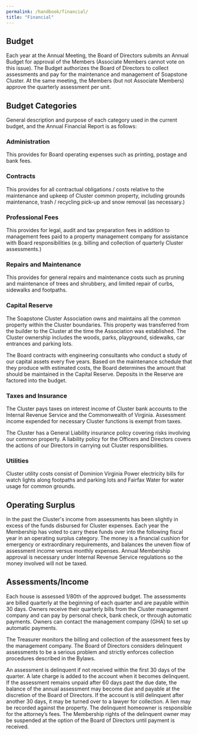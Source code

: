 ```yaml
---
permalink: /handbook/financial/
title: "Financial"
---
```


## Budget

Each year at the Annual Meeting, the Board of Directors submits an Annual Budget for approval of the Members (Associate Members cannot vote on this issue). The Budget authorizes the Board of Directors to collect assessments and pay for the maintenance and management of Soapstone Cluster. At the same meeting, the Members (but not Associate Members) approve the quarterly assessment per unit.

## Budget Categories

General description and purpose of each category used in the current budget, and the Annual Financial Report is as follows:

### Administration 

This provides for Board operating expenses such as printing, postage and bank fees.

### Contracts

This provides for all contractual obligations / costs relative to the maintenance and upkeep of Cluster common property, including grounds maintenance, trash / recycling pick-up and snow removal (as necessary.)

### Professional Fees

This provides for legal, audit and tax preparation fees in addition to management fees paid to a property management company for assistance with Board responsibilities (e.g. billing and collection of quarterly Cluster assessments.)

### Repairs and Maintenance

This provides for general repairs and maintenance costs such as pruning and maintenance of trees and shrubbery, and limited repair of curbs, sidewalks and footpaths.

### Capital Reserve  

The Soapstone Cluster Association owns and maintains all the common property within the Cluster boundaries. This property was transferred from the builder to the Cluster at the time the Association was established. The Cluster ownership includes the woods, parks, playground, sidewalks, car entrances and parking lots.

The Board contracts with engineering consultants who conduct a study of our capital assets every five years. Based on the maintenance schedule that they produce with estimated costs, the Board determines the amount that should be maintained in the Capital Reserve. Deposits in the Reserve are factored into the budget.

### Taxes and Insurance 

The Cluster pays taxes on interest income of Cluster bank accounts to the Internal Revenue Service and the Commonwealth of Virginia. Assessment income expended for necessary Cluster functions is exempt from taxes.

The Cluster has a General Liability insurance policy covering risks involving our common property. A liability policy for the Officers and Directors covers the actions of our Directors in carrying out Cluster responsibilities.

### Utilities

Cluster utility costs consist of Dominion Virginia Power electricity bills for watch lights along footpaths and parking lots and Fairfax Water for water usage for common grounds.

## Operating Surplus  

In the past the Cluster's income from assessments has been slightly in excess of the funds disbursed for Cluster expenses. Each year the Membership has voted to carry these funds over into the following fiscal year in an operating surplus category. The money is a financial cushion for emergency or extraordinary requirements, and balances the uneven flow of assessment income versus monthly expenses. Annual Membership approval is necessary under Internal Revenue Service regulations so the money involved will not be taxed.

## Assessments/Income  

Each house is assessed 1/80th of the approved budget. The assessments are billed quarterly at the beginning of each quarter and are payable within 30 days. Owners receive their quarterly bills from the Cluster management company and can pay by personal check, bank check, or through automatic payments. Owners can contact the management company (GHA) to set up automatic payments.

The Treasurer monitors the billing and collection of the assessment fees by the management company. The Board of Directors considers delinquent assessments to be a serious problem and strictly enforces collection procedures described in the Bylaws.

An assessment is delinquent if not received within the first 30 days of the quarter.  A late charge is added to the account when it becomes delinquent. If the assessment remains unpaid after 60 days past the due date, the balance of the annual assessment may become due and payable at the discretion of the Board of Directors. If the account is still delinquent after another 30 days, it may be turned over to a lawyer for collection. A lien may be recorded against the property. The delinquent homeowner is responsible for the attorney’s fees. The Membership rights of the delinquent owner may be suspended at the option of the Board of Directors until payment is received.
